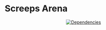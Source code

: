 # Screeps Arena

<p align="center">
    <a href="https://david-dm.org/bentaylorpublic/screeps-arena"><img src="https://david-dm.org/bentaylorpublic/screeps-arena.svg" alt="Dependencies"></a>
</p>